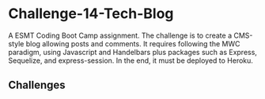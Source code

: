 # Challenge-14-Tech-Blog
A ESMT Coding Boot Camp assignment. The challenge is to create a CMS-style blog allowing posts and comments. It requires following the MWC paradigm, using Javascript and Handelbars plus packages such as  Express, Sequelize, and express-session. In the end, it must be deployed to Heroku.

## Challenges

